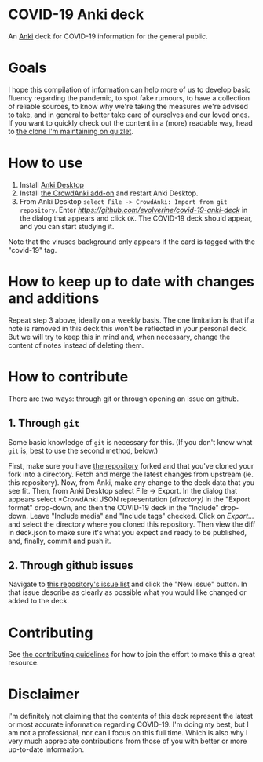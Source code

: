 # COVID-19 Anki deck
An [Anki](https://apps.ankiweb.net/) deck for COVID-19 information for the general public.

# Goals

I hope this compilation of information can help more of us to develop basic fluency regarding the pandemic, to spot fake rumours, to have a collection of reliable sources, to know why we're taking the measures we're advised to take, and in general to better take care of ourselves and our loved ones.
If you want to quickly check out the content in a (more) readable way, head to [the clone I'm maintaining on quizlet](https://quizlet.com/_87ozfq?x=1qqt&i=11csyy).

# How to use
1. Install [Anki Desktop](https://apps.ankiweb.net/)
2. Install [the CrowdAnki add-on](https://ankiweb.net/shared/info/1788670778) and restart Anki Desktop.
3. From Anki Desktop `select File -> CrowdAnki: Import from git repository`. Enter *https://github.com/evolverine/covid-19-anki-deck* in the dialog that appears and click `OK`. The COVID-19 deck should appear, and you can start studying it.

Note that the viruses background only appears if the card is tagged with the "covid-19" tag.

# How to keep up to date with changes and additions
Repeat step 3 above, ideally on a weekly basis.
The one limitation is that if a note is removed in this deck this won't be reflected in your personal deck. But we will try to keep this in mind and, when necessary, change the content of notes instead of deleting them.

# How to contribute
There are two ways: through git or through opening an issue on github.

## 1. Through `git`
Some basic knowledge of `git` is necessary for this. (If you don't know what `git` is, best to use the second method, below.) 

First, make sure you have [the repository](https://github.com/evolverine/covid-19-anki-deck) forked and that you've cloned your fork into a directory. Fetch and merge the latest changes from upstream (ie. this repository).
Now, from Anki, make any change to the deck data that you see fit. Then, from Anki Desktop select File -> Export. In the dialog that appears select *CrowdAnki JSON representation (*directory)* in the "Export format" drop-down, and then the COVID-19 deck in the "Include" drop-down. Leave "Include media" and "Include tags" checked. Click on *Export...* and select the directory where you cloned this repository. Then view the diff in deck.json to make sure it's what you expect and ready to be published, and, finally, commit and push it.

## 2. Through github issues
Navigate to [this repository's issue list](https://github.com/evolverine/covid-19-anki-deck/issues) and click the "New issue" button. In that issue describe as clearly as possible what you would like changed or added to the deck.

# Contributing
See [the contributing guidelines](CONTRIBUTING.md) for how to join the effort to make this a great resource.

# Disclaimer
I'm definitely not claiming that the contents of this deck represent the latest or most accurate information regarding COVID-19. I'm doing my best, but I am not a professional, nor can I focus on this full time. Which is also why I very much appreciate contributions from those of you with better or more up-to-date information.